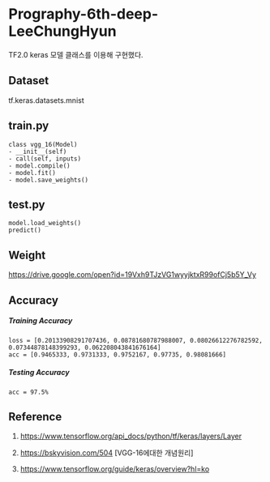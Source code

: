 # Prography-6th-deep-LeeChungHyun
TF2.0 keras 모델 클래스를 이용해 구현했다.

## Dataset
tf.keras.datasets.mnist

## train.py

```
class vgg_16(Model)
- __init__(self)
- call(self, inputs)
- model.compile()
- model.fit()
- model.save_weights()
```

## test.py

```
model.load_weights()
predict()
```

## Weight
https://drive.google.com/open?id=19Vxh9TJzVG1wyyjktxR99ofCj5b5Y_Vy <br>

## Accuracy
##### Training Accuracy #####
```
loss = [0.20133908291707436, 0.08781680787988007, 0.08026612276782592, 0.07344878148399293, 0.062208043841676164]
acc = [0.9465333, 0.9731333, 0.9752167, 0.97735, 0.98081666]
```

##### Testing Accuracy #####
```
acc = 97.5%
```

## Reference

1. https://www.tensorflow.org/api_docs/python/tf/keras/layers/Layer <br>

2. https://bskyvision.com/504 [VGG-16에대한 개념원리] <br>

3. https://www.tensorflow.org/guide/keras/overview?hl=ko <br>


